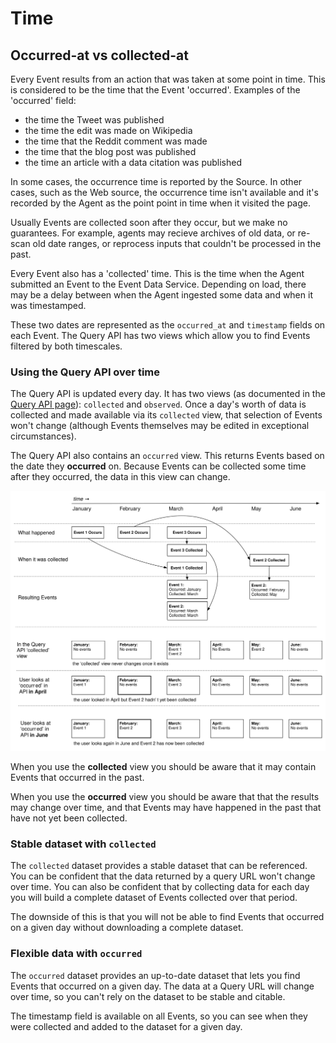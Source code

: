 # Time

<a name="concept-timescales"></a>
## Occurred-at vs collected-at

Every Event results from an action that was taken at some point in time. This is considered to be the time that the Event 'occurred'. Examples of the 'occurred' field:

 - the time the Tweet was published
 - the time the edit was made on Wikipedia
 - the time that the Reddit comment was made
 - the time that the blog post was published
 - the time an article with a data citation was published

In some cases, the occurrence time is reported by the Source. In other cases, such as the Web source, the occurrence time isn't available and it's recorded by the Agent as the point point in time when it visited the page.

Usually Events are collected soon after they occur, but we make no guarantees. For example, agents may recieve archives of old data, or re-scan old date ranges, or reprocess inputs that couldn't be processed in the past.

Every Event also has a 'collected' time. This is the time when the Agent submitted an Event to the Event Data Service. Depending on load, there may be a delay between when the Agent ingested some data and when it was timestamped. 

These two dates are represented as the `occurred_at` and `timestamp` fields on each Event. The Query API has two views which allow you to find Events filtered by both timescales.

### Using the Query API over time

The Query API is updated every day. It has two views (as documented in the [Query API page](../service/query-api)): `collected` and `observed`. Once a day's worth of data is collected and made available via its `collected` view, that selection of Events won't change (although Events themselves may be edited in exceptional circumstances). 

The Query API also contains an `occurred` view. This returns Events based on the date they **occurred** on. Because Events can be collected some time after they occurred, the data in this view can change.

<img src="../../images/occurred-collected-timeline.svg" alt="Occurred at vs Collected at" class="img-responsive">

When you use the **collected** view you should be aware that it may contain Events that occurred in the past.

When you use the **occurred** view you should be aware that that the results may change over time, and that Events may have happened in the past that have not yet been collected.

### Stable dataset with `collected`

The `collected` dataset provides a stable dataset that can be referenced. You can be confident that the data returned by a query URL won't change over time. You can also be confident that by collecting data for each day you will build a complete dataset of Events collected over that period.

The downside of this is that you will not be able to find Events that occurred on a given day without downloading a complete dataset.

### Flexible data with `occurred`

The `occurred` dataset provides an up-to-date dataset that lets you find Events that occurred on a given day. The data at a Query URL will change over time, so you can't rely on the dataset to be stable and citable.

The timestamp field is available on all Events, so you can see when they were collected and added to the dataset for a given day.